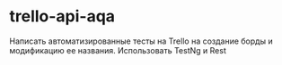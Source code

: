 # trello-api-aqa
Написать автоматизированные тесты на Trello
на создание борды и модификацию ее названия.
Использовать TestNg и Rest
